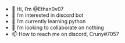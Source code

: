 - 👋 Hi, I’m @Ethan0v07
- 👀 I’m interested in discord bot
- 🌱 I’m currently learning python
- 💞️ I’m looking to collaborate on nothing
- 📫 How to reach me on discord, Cruny#7057

<!---
Ethan0v07/Ethan0v07 is a ✨ special ✨ repository because its `README.md` (this file) appears on your GitHub profile.
You can click the Preview link to take a look at your changes.
--->
